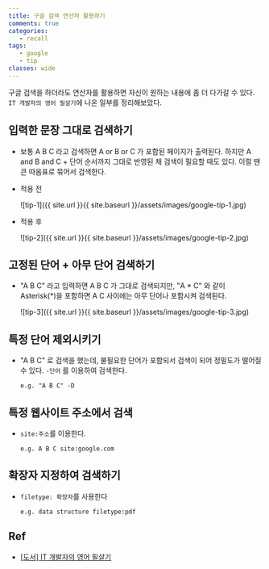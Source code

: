 ```yaml
---
title: 구글 검색 연산자 활용하기
comments: true
categories:
   - recall
tags:
   - google
   - tip
classes: wide
---
```


구글 검색을 하더라도 연산자를 활용하면 자신이 원하는 내용에 좀 더 다가갈 수 있다. `IT 개발자의 영어 필살기`에 나온 일부를 정리해보았다.

## 입력한 문장 그대로 검색하기

- 보통 A B C 라고 검색하면 A or B or C 가 포함된 페이지가 출력된다. 하지만 A and B and C + 단어 순서까지 그대로 반영된 채 검색이 필요할 때도 있다. 이럴 땐 큰 따옴표로 묶어서 검색한다.

- 적용 전

  ![tip-1]({{ site.url }}{{ site.baseurl }}/assets/images/google-tip-1.jpg)

- 적용 후

  ![tip-2]({{ site.url }}{{ site.baseurl }}/assets/images/google-tip-2.jpg)

## 고정된 단어 + 아무 단어 검색하기 

- "A B C" 라고 입력하면 A B C 가 그대로 검색되지만, "A * C" 와 같이 Asterisk(*)을 포함하면 A C 사이에는 아무 단어나 포함시켜 검색된다.

  ![tip-3]({{ site.url }}{{ site.baseurl }}/assets/images/google-tip-3.jpg)

## 특정 단어 제외시키기

- "A B C" 로 검색을 했는데, 불필요한 단어가 포함되서 검색이 되어 정밀도가 떨어질 수 있다. `-단어` 를 이용하여 검색한다. 

  ```
  e.g. "A B C" -D
  ```

## 특정 웹사이트 주소에서 검색

- `site:주소`를 이용한다.

  ```
  e.g. A B C site:google.com
  ```

## 확장자 지정하여 검색하기

- `filetype: 확장자`를 사용한다

  ```
  e.g. data structure filetype:pdf
  ```

## Ref

- [[도서] IT 개발자의 영어 필살기](http://www.kyobobook.co.kr/product/detailViewKor.laf?ejkGb=KOR&mallGb=KOR&barcode=9791189909093&orderClick=LAG&Kc=)

